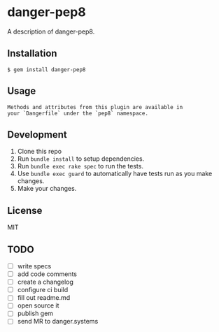 # danger-pep8

A description of danger-pep8.

## Installation

    $ gem install danger-pep8

## Usage

    Methods and attributes from this plugin are available in
    your `Dangerfile` under the `pep8` namespace.

## Development

1. Clone this repo
2. Run `bundle install` to setup dependencies.
3. Run `bundle exec rake spec` to run the tests.
4. Use `bundle exec guard` to automatically have tests run as you make changes.
5. Make your changes.

## License

MIT

## TODO
- [ ] write specs
- [ ] add code comments
- [ ] create a changelog
- [ ] configure ci build
- [ ] fill out readme.md
- [ ] open source it
- [ ] publish gem
- [ ] send MR to danger.systems
